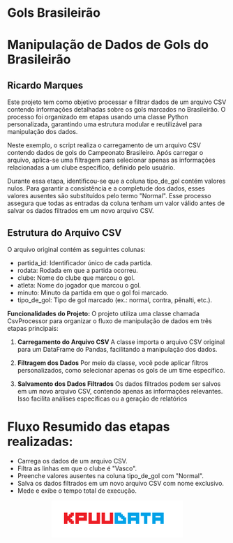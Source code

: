 # Gols Brasileirão

# Manipulação de Dados de Gols do Brasileirão

## Ricardo Marques

Este projeto tem como objetivo processar e filtrar dados de um arquivo CSV contendo informações detalhadas sobre os gols marcados no Brasileirão. O processo foi organizado em etapas usando uma classe Python personalizada, garantindo uma estrutura modular e reutilizável para manipulação dos dados.

Neste exemplo, o script realiza o carregamento de um arquivo CSV contendo dados de gols do Campeonato Brasileiro. Após carregar o arquivo, aplica-se uma filtragem para selecionar apenas as informações relacionadas a um clube específico, definido pelo usuário.

Durante essa etapa, identificou-se que a coluna tipo_de_gol contém valores nulos. Para garantir a consistência e a completude dos dados, esses valores ausentes são substituídos pelo termo "Normal". Esse processo assegura que todas as entradas da coluna tenham um valor válido antes de salvar os dados filtrados em um novo arquivo CSV.
## Estrutura do Arquivo CSV
O arquivo original contém as seguintes colunas:

- partida_id: Identificador único de cada partida.
- rodata: Rodada em que a partida ocorreu.
- clube: Nome do clube que marcou o gol.
- atleta: Nome do jogador que marcou o gol.
- minuto: Minuto da partida em que o gol foi marcado.
- tipo_de_gol: Tipo de gol marcado (ex.: normal, contra, pênalti, etc.).


**Funcionalidades do Projeto:**
O projeto utiliza uma classe chamada CsvProcessor para organizar o fluxo de manipulação de dados em três etapas principais:

1. **Carregamento do Arquivo CSV**
A classe importa o arquivo CSV original para um DataFrame do Pandas, facilitando a manipulação dos dados.

2. **Filtragem dos Dados**
Por meio da classe, você pode aplicar filtros personalizados, como selecionar apenas os gols de um time específico.

3. **Salvamento dos Dados Filtrados**
Os dados filtrados podem ser salvos em um novo arquivo CSV, contendo apenas as informações relevantes. Isso facilita análises específicas ou a geração de relatórios



# Fluxo Resumido das etapas realizadas:
- Carrega os dados de um arquivo CSV.
- Filtra as linhas em que o clube é "Vasco".
- Preenche valores ausentes na coluna tipo_de_gol com "Normal".
- Salva os dados filtrados em um novo arquivo CSV com nome exclusivo.
- Mede e exibe o tempo total de execução.



<p align="center">
    <img src="pic/KPUUDATA.png" alt="logo" width="300"/>
</p>